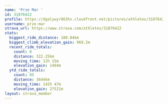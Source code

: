 ```yaml
---
name: 'Prze Mar '
id: 31876422
profile: https://dgalywyr863hv.cloudfront.net/pictures/athletes/31876422/22548952/4/large.jpg
username: prze-mar
strava_url: https://www.strava.com/athletes/31876422
stats:
  biggest_ride_distance: 180.04km
  biggest_climb_elevation_gain: 969.2m
  recent_ride_totals:
    count: 8
    distance: 322.25km
    moving_time: 12h 15m
    elevation_gain: 1484m
  ytd_ride_totals:
    count: 95
    distance: 3644km
    moving_time: 142h 47m
    elevation_gain: 27521m
layout: strava_member
--- 
```

